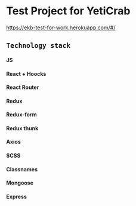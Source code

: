 # Test Project for YetiCrab
https://ekb-test-for-work.herokuapp.com/#/


## `Technology stack`

#### JS
#### React + Hoocks
#### React Router
#### Redux
#### Redux-form
#### Redux thunk
#### Axios
#### SCSS
#### Classnames
#### Mongoose
#### Express
